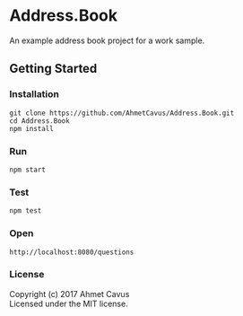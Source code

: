 # Address.Book

An example address book project for a work sample.

## Getting Started

### Installation

    git clone https://github.com/AhmetCavus/Address.Book.git
    cd Address.Book
    npm install

### Run
    
    npm start

### Test

    npm test

### Open

    http://localhost:8080/questions

### License
Copyright (c) 2017 Ahmet Cavus  
Licensed under the MIT license.
